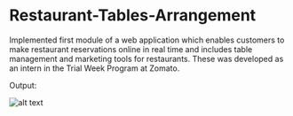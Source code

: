 # Restaurant-Tables-Arrangement
Implemented first module of a web application which enables customers to make restaurant reservations online in real time and includes table management and marketing tools for restaurants. These was developed as an intern in the Trial Week Program at Zomato.


Output:

![alt text](https://github.com/piyushbajaj0704/Restaurant-Tables-Arrangement/blob/master/Screenshot.png)

